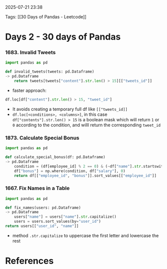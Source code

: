 2025-07-21 23:38


Tags: [[30 Days of Pandas - Leetcode]]

# Days 2 - 30 days of Pandas

### 1683. Invalid Tweets
```python
import pandas as pd

def invalid_tweets(tweets: pd.Dataframe)
-> pd.Dataframe
	return tweets[tweets["content"].str.len() > 15][["tweets_id"]]
```

- faster approach:
```python
df.loc[df["content"].str.len() > 15, "tweet_id"]
```
- It avoids creating a temporary full df like `[["tweets_id]]` 
- `df.loc[<conditions>, <columns>]`, in this case `df["contents"].str.len() > 15` is a boolean mask which will return `1` or `0` according to the condition, and willl return the corresponding `tweet_id`

### 1873. Calculate Special Bonus

```python
import pandas as pd

def calculate_special_bonus(df: pd.Dataframe)
-> pd.Dataframe
	condition = (df[employee_id] % 2 == 0) & (~df["name"].str.startswith("M"))
	df["bonus"] = np.where(condition, df["salary"], 0)
	return df[["employee_id", "bonus"]].sort_values[["employee_id"]] 
```

### 1667. Fix Names in a Table

```python
import pandas as pd

def fix_names(users: pd.Dataframe)
-> pd.Dataframe
	users["name"] = users["name"].str.capitalize()
	users = users.sort_values(by="user_id")
return users[["user_id", "name"]]
```
- method `.str.capitalize` to uppercase the first letter and lowercase the rest
# References
